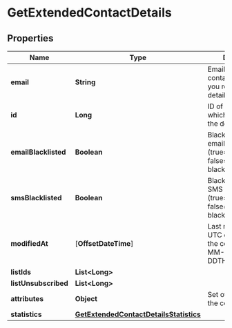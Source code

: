 
# GetExtendedContactDetails

## Properties
Name | Type | Description | Notes
------------ | ------------- | ------------- | -------------
**email** | **String** | Email address of the contact for which you requested the details | 
**id** | **Long** | ID of the contact for which you requested the details | 
**emailBlacklisted** | **Boolean** | Blacklist status for email campaigns (true&#x3D;blacklisted, false&#x3D;not blacklisted) | 
**smsBlacklisted** | **Boolean** | Blacklist status for SMS campaigns (true&#x3D;blacklisted, false&#x3D;not blacklisted) | 
**modifiedAt** | [**OffsetDateTime**] | Last modification UTC date-time of the contact (YYYY-MM-DDTHH:mm:ss.SSSZ) | 
**listIds** | **List&lt;Long&gt;** |  | 
**listUnsubscribed** | **List&lt;Long&gt;** |  |  [optional]
**attributes** | **Object** | Set of attributes of the contact | 
**statistics** | [**GetExtendedContactDetailsStatistics**](GetExtendedContactDetailsStatistics.md) |  | 



